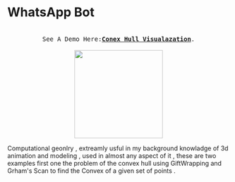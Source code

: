 # WhatsApp Bot



  <p align="center">
  <br>
  <samp>
    See A Demo Here:<b><a rel="nofollow noopener noreferrer" target="_blank" href="http://idanke.mysoft.jce.ac.il/ConvexHull/">Conex Hull Visualazation</a></b>.
  </samp>
  <br>
  <br>
 
   <img src="http://idanke.mysoft.jce.ac.il/Assests/ConexHull.jpeg" width="200"/>
  </p>
  

Computational geonlry , extreamly usful
in my background knowladge of 3d animation
and modeling , used in almost any aspect of it ,
these are two examples first one the problem of the
convex hull using GiftWrapping and Grham's Scan
to find the Convex of a given set of points .



